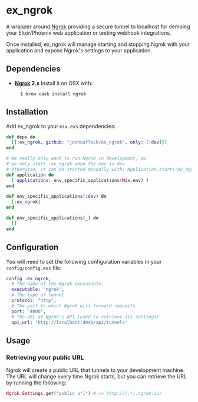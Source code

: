 # ex_ngrok

A wrapper around [Ngrok](https://ngrok.com/) providing a secure tunnel to localhost for demoing your Elixir/Phoenix web application or testing webhook integrations.

Once installed, ex_ngrok will manage starting and stopping Ngrok with your application and expose Ngrok's settings to your application.

## Dependencies

- **[Ngrok](https://ngrok.com/) 2.x** Install it on OSX with:

        $ brew cask install ngrok

## Installation

Add ex_ngrok to your `mix.exs` dependencies:

```elixir
def deps do
  [{:ex_ngrok, github: "joshuafleck/ex_ngrok", only: [:dev]}]
end

# We really only want to run Ngrok in development, so
# we only start :ex_ngrok when the env is dev.
# Otherwise, it can be started manually with: Application.start(:ex_ngrok)
def application do
  [ applications: env_specific_applications(Mix.env) ]
end

def env_specific_applications(:dev) do
  [:ex_ngrok]
end

def env_specific_applications(_) do
  []
end
```

## Configuration

You will need to set the following configuration variables in your `config/config.exs` file:

```elixir
config :ex_ngrok,
  # The name of the Ngrok executable
  executable: "ngrok",
  # The type of tunnel
  protocol: "http",
  # The port to which Ngrok will forward requests
  port: "4000",
  # The URL of Ngrok's API (used to retrieve its settings)
  api_url: "http://localhost:4040/api/tunnels"
```

## Usage

### Retrieving your public URL

Ngrok will create a public URL that tunnels to your development machine.
The URL will change every time Ngrok starts, but you can retrieve the URL
by running the following:

```elixir
Ngrok.Settings.get("public_url") # => http://(.*).ngrok.io/
```
